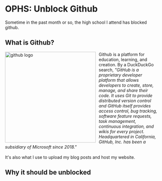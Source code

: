 # OPHS: Unblock Github
Sometime in the past month or so, the high school I attend has blocked github. 

## What is Github?
<img src="https://external-content.duckduckgo.com/iu/?u=https%3A%2F%2Fcdn.pixabay.com%2Fphoto%2F2022%2F01%2F30%2F13%2F33%2Fgithub-6980894_1280.png&f=1&nofb=1&ipt=06d5abf300b656e2f65f0a90988daa54d1c988856df3695bd57fa18fb5a69fe9&ipo=images" alt="github logo" style= "float: left; padding-right:10px" width="300"/> Github is a platform for education, learning, and creation. By a DuckDuckGo search, *"GitHub is a proprietary developer platform that allows developers to create, store, manage, and share their code. 
It uses Git to provide distributed version control and GitHub itself provides access control, bug tracking, software feature requests, task management, continuous integration, and wikis for every project. 
Headquartered in California, GitHub, Inc. has been a subsidiary of Microsoft since 2018."* <br><br>
It's also what I use to upload my blog posts and host my website. 

## Why it should be unblocked

